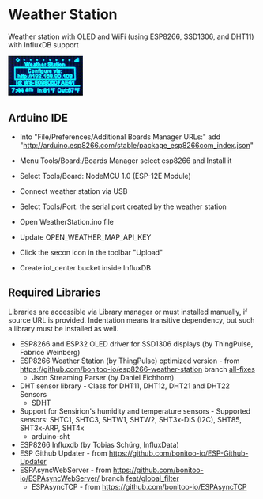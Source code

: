 # Weather Station

Weather station with OLED and WiFi (using ESP8266, SSD1306, and DHT11) with InfluxDB support

<img src="oled.gif" width="30%" height="30%">

## Arduino IDE

* Into "File/Preferences/Additional Boards Manager URLs:" add "http://arduino.esp8266.com/stable/package_esp8266com_index.json"
* Menu Tools/Board:/Boards Manager select esp8266 and Install it
* Select Tools/Board: NodeMCU 1.0 (ESP-12E Module)
* Connect weather station via USB
* Select Tools/Port: the serial port created by the weather station
* Open WeatherStation.ino file
* Update OPEN_WEATHER_MAP_API_KEY
* Click the secon icon in the toolbar "Upload"

* Create iot_center bucket inside InfluxDB

## Required Libraries

Libraries are accessible via Library manager or must installed manually, if source URL is provided.
Indentation means transitive dependency, but such a library must be installed as well.

* ESP8266 and ESP32 OLED driver for SSD1306 displays (by ThingPulse, Fabrice Weinberg)
* ESP8266 Weather Station (by ThingPulse) optimized version - from https://github.com/bonitoo-io/esp8266-weather-station branch [all-fixes](https://github.com/bonitoo-io/esp8266-weather-station/tree/all-fixes)
  * Json Streaming Parser (by Daniel Eichhorn)
* DHT sensor library - Class for DHT11, DHT12, DHT21 and DHT22 Sensors
  * SDHT
* Support for Sensirion's humidity and temperature sensors - Supported sensors: SHTC1, SHTC3, SHTW1, SHTW2, SHT3x-DIS (I2C), SHT85, SHT3x-ARP, SHT4x
  * arduino-sht
* ESP8266 Influxdb (by Tobias Schürg, InfluxData)
* ESP Github Updater - from https://github.com/bonitoo-io/ESP-Github-Updater
* ESPAsyncWebServer - from https://github.com/bonitoo-io/ESPAsyncWebServer/ branch [feat/global_filter](https://github.com/bonitoo-io/ESPAsyncWebServer/tree/feat/global_filter)
  * ESPAsyncTCP - from https://github.com/bonitoo-io/ESPAsyncTCP
